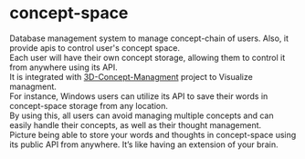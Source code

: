 # concept-space
Database management system to manage concept-chain of users. Also, it provide apis to control user's concept space.
<br/>Each user will have their own concept storage, allowing them to control it from anywhere using its API.
<br/>It is integrated with [3D-Concept-Managment](https://github.com/concept-chain/3d-concept-management) project to Visualize managment.
<br/>For instance, Windows users can utilize its API to save their words in concept-space storage from any location.
<br/>By using this, all users can avoid managing multiple concepts and can easily handle their concepts, as well as their thought management.
<br/>Picture being able to store your words and thoughts in concept-space using its public API from anywhere. It’s like having an extension of your brain.
